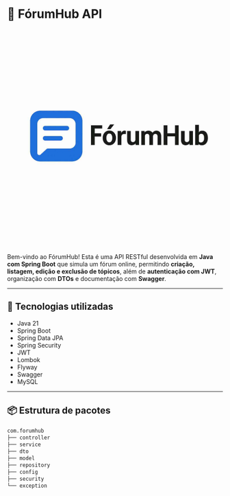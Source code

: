 # 🧠 FórumHub API

![](https://github.com/gleissonS89/ForumHub/blob/main/logo.png)

Bem-vindo ao FórumHub! Esta é uma API RESTful desenvolvida em **Java com Spring Boot** que simula um fórum online, 
permitindo **criação, listagem, edição e exclusão de tópicos**, além de **autenticação com JWT**, organização com **DTOs** e documentação com **Swagger**.

---

## 🚀 Tecnologias utilizadas

- Java 21
- Spring Boot
- Spring Data JPA
- Spring Security
- JWT
- Lombok
- Flyway
- Swagger
- MySQL

---

## 📦 Estrutura de pacotes

```text
com.forumhub
├── controller
├── service
├── dto
├── model
├── repository
├── config
├── security
└── exception
